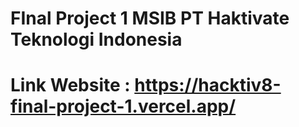 # FInal Project 1 MSIB PT Haktivate Teknologi Indonesia
# Link Website : https://hacktiv8-final-project-1.vercel.app/
